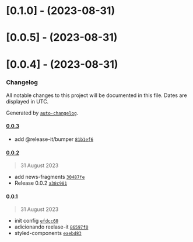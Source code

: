 
[//]: # (s-0.1.0)

# [0.1.0] - (2023-08-31)

[//]: # (e-0.1.0)


[//]: # (s-0.0.5)

# [0.0.5] - (2023-08-31)

[//]: # (e-0.0.5)


[//]: # (s-0.0.4)

# [0.0.4] - (2023-08-31)

[//]: # (e-0.0.4)

### Changelog

All notable changes to this project will be documented in this file. Dates are displayed in UTC.

Generated by [`auto-changelog`](https://github.com/CookPete/auto-changelog).

#### [0.0.3](https://github.com/silvanoamaral/my-remix-app/compare/0.0.2...0.0.3)

- add @release-it/bumper [`81b1ef6`](https://github.com/silvanoamaral/my-remix-app/commit/81b1ef650bce28710783ea9375963cfe8b0029ef)

#### [0.0.2](https://github.com/silvanoamaral/my-remix-app/compare/0.0.1...0.0.2)

> 31 August 2023

- add news-fragments [`30487fe`](https://github.com/silvanoamaral/my-remix-app/commit/30487fe7ae5aa7685ef5b4df7496beb33ca618d9)
- Release 0.0.2 [`a38c981`](https://github.com/silvanoamaral/my-remix-app/commit/a38c9819dee8ce51c8477cecc59071ab47741f3c)

#### 0.0.1

> 31 August 2023

- init config [`efdcc60`](https://github.com/silvanoamaral/my-remix-app/commit/efdcc60f35b6626413f1183e1fc8f6b395980338)
- adicionando reelase-it [`86597f0`](https://github.com/silvanoamaral/my-remix-app/commit/86597f0421af52ee8e3c084ea841b0a6718af102)
- styled-components [`eaebd83`](https://github.com/silvanoamaral/my-remix-app/commit/eaebd83ee6db9236d51946d087b28ba855ea0bb6)
